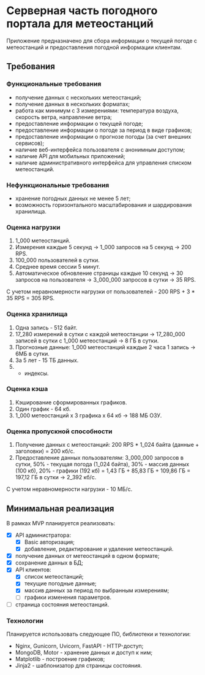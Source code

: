 # Серверная часть погодного портала для метеостанций

Приложение предназначено для сбора информации о текущей погоде с метеостанций и предоставления погодной информации клиентам.

## Требования

### Функциональные требования

- получение данных с нескольких метеостанций;
- получение данных в нескольких форматах;
- работа как минимум с 3 измерениями: температура воздуха, скорость ветра, направление ветра;
- предоставление информации о текущей погоде;
- предоставление информации о погоде за период в виде графиков;
- предоставление информации о прогнозе погоды (за счет внешних сервисов);
- наличие веб-интерфейса пользователя с анонимным доступом;
- наличие API для мобильных приложений;
- наличие административного интерфейса для управления списком метеостанций.

### Нефункциональные требования

- хранение погодных данных не менее 5 лет;
- возможность горизонтального масштабирования и шардирования хранилища.

### Оценка нагрузки

1. 1_000 метеостанций.
2. Измерения каждые 5 секунд -> 1_000 запросов на 5 секунд -> 200 RPS.
3. 100_000 пользователей в сутки.
4. Среднее время сессии 5 минут.
5. Автоматическое обновление страницы каждые 10 секунд -> 30 запросов на пользователя -> 3_000_000 запросов в сутки -> 35 RPS.

С учетом неравномерности нагрузки от пользователей - 200 RPS + 3 * 35 RPS = 305 RPS.

### Оценка хранилища

1. Одна запись - 512 байт.
2. 17_280 измерений в сутки с каждой метеостанции -> 17_280_000 записей в сутки с 1_000 метеостанций -> 8 ГБ в сутки.
3. Прогнозные данные: 1_000 метеостанций каждые 2 часа 1 запись -> 6МБ в сутки.
4. За 5 лет - 15 ТБ данных.
5. + индексы.


### Оценка кэша

1. Кэширование сформированных графиков.
2. Один график - 64 кб.
3. 1_000 метеостанций x 3 графика x 64 кб -> 188 МБ ОЗУ.

### Оценка пропускной способности

1. Получение данных с метеостанций: 200 RPS * 1_024 байта (данные + заголовки) = 200 кб/с.
2. Предоставление данных пользователям: 3_000_000 запросов в сутки, 50% - текущая погода (1_024 байта), 30% - массив данных (100 кб), 20% - графики (192 кб) = 1,43 ГБ + 85,83 ГБ + 109,86 ГБ = 197,12 ГБ в сутки -> 2_392 кб/с.

С учетом неравномерности нагрузки - 10 МБ/с.

## Минимальная реализация

В рамках MVP планируется реализовать:

- [x] API администратора:
    - [x] Basic авторизация;
    - [x] добавление, редактирование и удаление метеостанций.
- [x] получение данных от метеостанций в одном формате;
- [x] сохранение данных в БД;
- [x] API клиентов:
    - [x] список метеостанций;
    - [x] текущие погодные данные;
    - [x] массив данных за период по выбранным измерениям;
    - [ ] графики изменения параметров.
- [ ] страница состояния метеостанций.

### Технологии

Планируется использовать следующее ПО, библиотеки и технологии:

* Nginx, Gunicorn, Uvicorn, FastAPI - HTTP-доступ;
* MongoDB, Motor - хранение данных и доступ к ним;
* Matplotlib - построение графиков;
* Jinja2 - шаблонизатор для страницы состояния.
